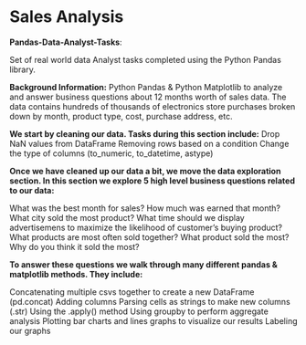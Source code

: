 # Sales Analysis 

**Pandas-Data-Analyst-Tasks**:

Set of real world data Analyst tasks completed using the Python Pandas library.

**Background Information:**
Python Pandas & Python Matplotlib to analyze and answer business questions about 12 months worth of sales data. The data contains hundreds of thousands of electronics store purchases broken down by month, product type, cost, purchase address, etc.

**We start by cleaning our data. Tasks during this section include:**
 Drop NaN values from DataFrame
 Removing rows based on a condition
 Change the type of columns (to_numeric, to_datetime, astype)
 
**Once we have cleaned up our data a bit, we move the data exploration section. In this section we explore 5 high level business questions related to our data:**

  What was the best month for sales? How much was earned that month?
  What city sold the most product?
  What time should we display advertisemens to maximize the likelihood of customer’s buying product?
  What products are most often sold together?
  What product sold the most? Why do you think it sold the most?
  
**To answer these questions we walk through many different pandas & matplotlib methods. They include:**

  Concatenating multiple csvs together to create a new DataFrame (pd.concat)
  Adding columns
  Parsing cells as strings to make new columns (.str)
  Using the .apply() method
  Using groupby to perform aggregate analysis
  Plotting bar charts and lines graphs to visualize our results
  Labeling our graphs
